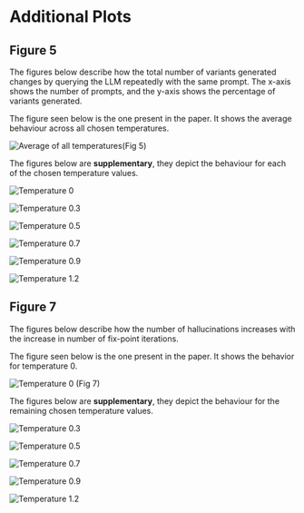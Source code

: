 # Additional Plots

## Figure 5
The figures below describe how the total number of
variants generated changes by querying the LLM repeatedly
with the same prompt. 
The x-axis shows the number of prompts, and 
the y-axis shows the percentage of variants generated.

The figure seen below is the one present in the paper. 
It shows the average behaviour across all chosen temperatures. 

![Average of all temperatures(Fig 5)](/images/fig5/line_plot.png)

The figures below are **supplementary**, they depict the
behaviour for each of the chosen temperature values. 

![Temperature 0](/images/fig5/temp_0.png)

![Temperature 0.3](/images/fig5/temp_0.3.png)

![Temperature 0.5](/images/fig5/temp_0.5.png)

![Temperature 0.7](/images/fig5/temp_0.7.png)

![Temperature 0.9](/images/fig5/temp_0.9.png)

![Temperature 1.2](/images/fig5/temp_1.2.png)



## Figure 7

The figures below describe how the number of
hallucinations increases with the increase in number of 
fix-point iterations. 

The figure seen below is the one present in the paper. 
It shows the behavior for temperature 0.

![Temperature 0 (Fig 7)](/images/fig7/temp_0.png)

The figures below are **supplementary**, they depict the
behaviour for the remaining chosen temperature values. 

![Temperature 0.3](/images/fig7/temp_0.3.png)

![Temperature 0.5](/images/fig7/temp_0.5.png)

![Temperature 0.7](/images/fig7/temp_0.7.png)

![Temperature 0.9](/images/fig7/temp_0.9.png)

![Temperature 1.2](/images/fig7/temp_1.2.png)

